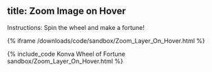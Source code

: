 title: Zoom Image on Hover
---

Instructions: Spin the wheel and make a fortune!

{% iframe /downloads/code/sandbox/Zoom_Layer_On_Hover.html %}

{% include_code Konva Wheel of Fortune sandbox/Zoom_Layer_On_Hover.html %}